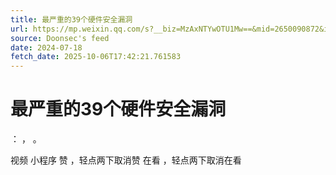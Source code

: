 ```yaml
---
title: 最严重的39个硬件安全漏洞
url: https://mp.weixin.qq.com/s?__biz=MzAxNTYwOTU1Mw==&mid=2650090872&idx=1&sn=a2940a5815a52a7cad2ecf4a909462e4
source: Doonsec's feed
date: 2024-07-18
fetch_date: 2025-10-06T17:42:21.761583
---
```


# 最严重的39个硬件安全漏洞

：
，
。

视频
小程序
赞
，轻点两下取消赞
在看
，轻点两下取消在看